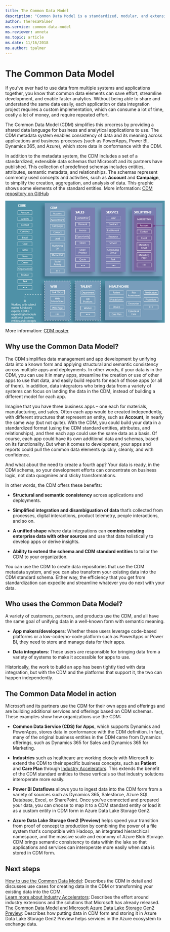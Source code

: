 ```yaml
---
title: The Common Data Model
description: "Common Data Model is a standardized, modular, and extensible collection of data schemas that Microsoft published to help you build, use, and analyze data."
author: TheresaPalmer
ms.service: common-data-model
ms.reviewer: anneta
ms.topic: article
ms.date: 11/16/2018
ms.author: tpalmer
---
```


# The Common Data Model

If you’ve ever had to use data from multiple systems and applications together, you know that common data elements can save effort, streamline development, and enable faster analytics. Without being able to share and understand the same data easily, each application or data integration project requires a custom implementation, which can consume a lot of time, costly a lot of money, and require repeated effort.

The Common Data Model (CDM) simplifies this procress by providing a shared data language for business and analytical applications to use. The CDM metadata system enables consistency of data and its meaning across applications and business processes (such as PowerApps, Power BI, Dynamics 365, and Azure), which store data in conformance with the CDM.

In addition to the metadata system, the CDM includes a set of a standardized, extensible data schemas that Microsoft and its partners have published. This collection of predefined schemas includes entities, attributes, semantic metadata, and relationships. The schemas represent commonly used concepts and activities, such as **Account** and **Campaign**, to simplify the creation, aggregation, and analysis of data. This graphic shows some elements of the standard entities. More information: [CDM repository on GitHub](https://aka.ms/cdmrepo)

![Common Data Model](media/cdm-entities.png "Common Data Model")

More information: [CDM poster](https://aka.ms/cdmposter)

## Why use the Common Data Model?

The CDM simplifies data management and app development by unifying data into a known form and applying structural and semantic consistency across multiple apps and deployments. In other words, if your data is in the CDM, you can use it in many apps, streamline the creation or use of other apps to use that data, and easily build reports for each of those apps (or all of them). In addition, data integrators who bring data from a variety of systems can focus on landing the data in the CDM, instead of building a different model for each app.

Imagine that you have three business apps – one each for materials, manufacturing, and sales. Often each app would be created independently, with different structures that represent an entity, such as **Account**, in nearly the same way (but not quite). With the CDM, you could build your data in a standardized format (using the CDM standard entities, attributes, and relationships), and then each app could use the same data as a basis. Of course, each app could have its own additional data and schemas, based on its functionality. But when it comes to development, your apps and reports could pull the common data elements quickly, cleanly, and with confidence.

And what about the need to create a fourth app? Your data is ready, in the CDM schema, so your development efforts can concentrate on
business logic, not data quagmires and sticky transformations.

In other words, the CDM offers these benefits:

- **Structural and semantic consistency** across applications and deployments.

- **Simplified integration and disambiguation of data** that’s collected from processes, digital interactions, product telemetry, people interactions, and so on.

- **A unified shape** where data integrations can **combine existing enterprise data with other sources** and use that data holistically to develop apps or derive insights.

- **Ability to extend the schema and CDM standard entities** to tailor the CDM to your organization.

You can use the CDM to create data repositories that use the CDM metadata system, and you can also transform your existing data into the CDM standard schema. Either way, the efficiency that you get from standardization can expedite and streamline whatever you do next with your data.

## Who uses the Common Data Model?

A variety of customers, partners, and products use the CDM, and all have the same goal of unifying data in a well-known form with semantic meaning.

- **App makers/developers**: Whether these users leverage code-based platforms or a low-code/no-code platform such as PowerApps or Power BI, they need to store and manage data for their apps.

- **Data integrators**: These users are responsible for bringing data from a variety of systems to make it accessible for apps to use.

Historically, the work to build an app has been tightly tied with data integration, but with the CDM and the platforms that support it, the two can happen independently.

## The Common Data Model in action

Microsoft and its partners use the CDM for their own apps and offerings and are building additional services and offerings
based on CDM schemas. These examples show how organizations use the CDM:

- **Common Data Service (CDS) for Apps**, which supports Dynamics and PowerApps, stores data in conformance with the CDM definition. In fact, many of the original business entities in the CDM came from Dynamics offerings, such as Dynamics 365 for Sales and Dynamics 365 for Marketing.

- **Industries** such as healthcare are working closely with Microsoft to extend the CDM to their specific business concepts, such as **Patient** and **Care Plan** through [Industry Accelerators](industry-accelerators.md). This extends the benefit of the CDM standard entities to these verticals so that industry solutions interoperate more easily. 

- **Power BI Dataflows** allows you to ingest data into the CDM form from a variety of sources such as Dynamics 365, Salesforce, Azure SQL Database, Excel, or SharePoint. Once you've connected and prepared your data, you can choose to map it to a CDM standard entity or load it as a custom entity in CDM form in Azure Data Lake Storage Gen2.

- **Azure Data Lake Storage Gen2 (Preview)** helps speed your transition from proof of concept to production by combining the power of a file system that's compatible with Hadoop, an integrated hierarchical namespace, and the massive scale and economy of Azure Blob Storage. CDM brings semantic consistency to data within the lake so that applications and services can interoperate more easily when data is stored in CDM form.

## Next steps

[How to use the Common Data Model](use.md): Describes the CDM in detail and discusses use cases for creating data in the CDM or transforming your existing data into the CDM.  
[Learn more about Industry Accelerators](industry-accelerators.md): Describes the effort around industry extensions and the solutions that Microsoft has already released.  
[The Common Data Model and Microsoft Azure Data Lake Storage Gen2 Preview](data-lake.md): Describes how putting data in CDM form and storing it in Azure Data Lake Storage Gen2 Preview helps services in the Azure ecosystem to exchange data.
